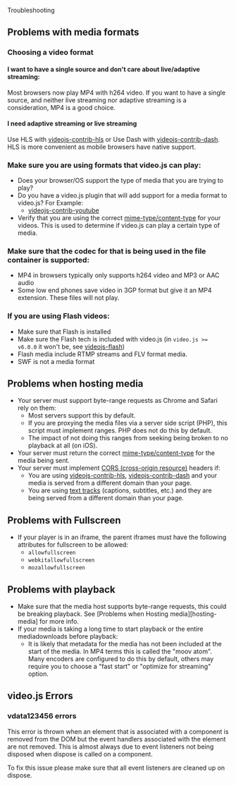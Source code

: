  Troubleshooting

## Problems with media formats

### Choosing a video format
#### I want to have a single source and don't care about live/adaptive streaming:
Most browsers now play MP4 with h264 video. If you want to have a single source, and neither live streaming
nor adaptive streaming is a consideration, MP4 is a good choice.

#### I need adaptive streaming or live streaming
Use HLS with [videojs-contrib-hls][hls] or
Use Dash with [videojs-contrib-dash][dash].
HLS is more convenient as mobile browsers have native support.

### Make sure you are using formats that video.js can play:
* Does your browser/OS support the type of media that you are trying to play?
* Do you have a video.js plugin that will add support for a media format to video.js? For Example:
  * [videojs-contrib-youtube][youtube]
* Verify that you are using the correct [mime-type/content-type][media-types] for your videos.
  This is used to determine if video.js can play a certain type of media.

### Make sure that the codec for that is being used in the file container is supported:
* MP4 in browsers typically only supports h264 video and MP3 or AAC audio
* Some low end phones save video in 3GP format but give it an MP4 extension. These files will not play.

### If you are using Flash videos:
* Make sure that Flash is installed
* Make sure the Flash tech is included with video.js (in `video.js >= v6.0.0` it won't be, see [videojs-flash][flash])
* Flash media include RTMP streams and FLV format media.
* SWF is not a media format

## Problems when hosting media
* Your server must support byte-range requests as Chrome and Safari rely on them:
  * Most servers support this by default.
  * If you are proxying the media files via a server side script (PHP), this script must implement ranges. PHP does not do this by default.
  * The impact of not doing this ranges from seeking being broken to no playback at all (on iOS).
* Your server must return the correct [mime-type/content-type][media-types] for the media being sent.
* Your server must implement [CORS (cross-origin resource)][cors] headers if:
  * You are using [videojs-contrib-hls][hls], [videojs-contrib-dash][dash] and your media is served from a different domain than your page.
  * You are using [text tracks][text-tracks] (captions, subtitles, etc.) and they are being served from a different domain than your page.

## Problems with Fullscreen
* If your player is in an iframe, the parent iframes must have the following attributes for fullscreen to be allowed:
  * `allowfullscreen`
  * `webkitallowfullscreen`
  * `mozallowfullscreen`

## Problems with playback
* Make sure that the media host supports byte-range requests, this could be breaking playback. See [Problems when Hosting media][hosting-media] for more info.
* If your media is taking a long time to start playback or the entire mediadownloads before playback:
  * It is likely that metadata for the media has not been included at the start of the media. In MP4 terms this is called
    the "moov atom". Many encoders are configured to do this by default, others may require you to choose
    a "fast start" or "optimize for streaming" option.

## video.js Errors
### vdata123456 errors
This error is thrown when an element that is associated with a component is removed
from the DOM but the event handlers associated with the element are not removed. This
is almost always due to event listeners not being disposed when dispose is called on
a component.

To fix this issue please make sure that all event listeners are cleaned up on dispose.

<!-- same-page -->
[hosting-problems]: #problems-when-hosting-media

<!-- guides -->
[text-tracks]: /docs/guides/text-tracks.md

<!-- official projects -->
[hls]: https://github.com/videojs/videojs-contrib-hls
[dash]: https://github.com/videojs/videojs-contrib-dash
[youtube]: https://github.com/videojs/videojs-contrib-youtube
[flash]: https://github.com/videojs/videojs-flash

<!-- External links -->
[media-types]: http://www.iana.org/assignments/media-types/media-types.xhtml#video
[cors]: http://enable-cors.org/
